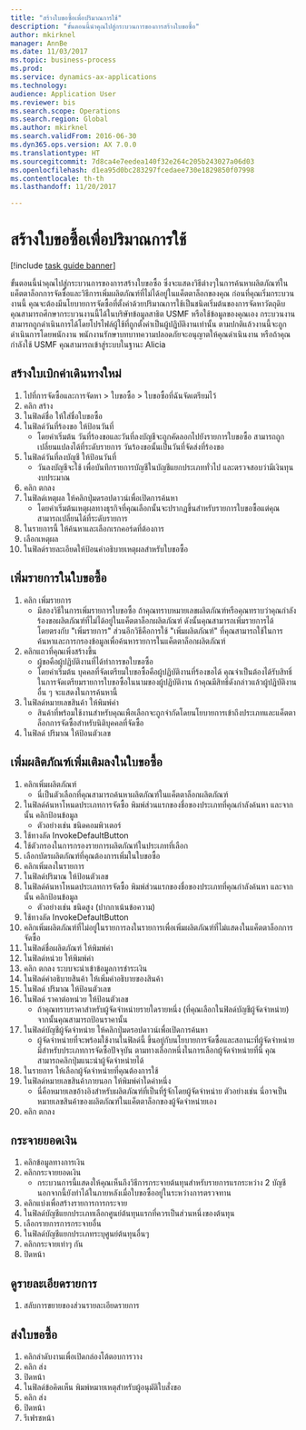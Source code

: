 ```yaml
--- 
title: "สร้างใบขอซื้อเพื่อปริมาณการใช้"
description: "ขั้นตอนนี้นำคุณไปสู่กระบวนการของการสร้างใบขอซื้อ"
author: mkirknel
manager: AnnBe
ms.date: 11/03/2017
ms.topic: business-process
ms.prod: 
ms.service: dynamics-ax-applications
ms.technology: 
audience: Application User
ms.reviewer: bis
ms.search.scope: Operations
ms.search.region: Global
ms.author: mkirknel
ms.search.validFrom: 2016-06-30
ms.dyn365.ops.version: AX 7.0.0
ms.translationtype: HT
ms.sourcegitcommit: 7d8ca4e7eedea140f32e264c205b243027a06d03
ms.openlocfilehash: d1ea95d0bc283297fcedaee730e1829850f07998
ms.contentlocale: th-th
ms.lasthandoff: 11/20/2017

---
```

# <a name="create-a-requisition-for-consumption"></a>สร้างใบขอซื้อเพื่อปริมาณการใช้

[!include [task guide banner](../../includes/task-guide-banner.md)]

ขั้นตอนนี้นำคุณไปสู่กระบวนการของการสร้างใบขอซื้อ ซึ่งจะแสดงวิธีต่างๆในการค้นหาผลิตภัณฑ์ในแค็ตตาล็อกการจัดซื้อและวิธีการเพิ่มผลิตภัณฑ์ที่ไม่ได้อยู่ในแค็ตตาล็อกของคุณ ก่อนที่คุณเริ่มกระบวนงานนี้ คุณจะต้องมีนโยบายการจัดซื้อที่ตั้งค่าด้วยปริมาณการใช้เป็นชนิดเริ่มต้นของการจัดหาวัตถุดิบ คุณสามารถศึกษากระบวนงานนี้ได้ในบริษัทข้อมูลสาธิต USMF หรือใช้ข้อมูลของคุณเอง กระบวนงานสามารถถูกดำเนินการได้โดยโปรไฟล์ผู้ใช้ที่ถูกตั้งค่าเป็นผู้ปฏิบัติงานเท่านั้น  ตามปกติแล้วงานนี้จะถูกดำเนินการโดยพนักงาน พนักงานรักษาบทบาทความปลอดภัยจะอนุญาตให้คุณดำเนินงาน หรือถ้าคุณกำลังใช้ USMF คุณสามารถเข้าสู่ระบบในฐานะ Alicia


## <a name="create-a-new-requisition"></a>สร้างใบเบิกค่าเดินทางใหม่
1. ไปที่การจัดซื้อและการจัดหา > ใบขอซื้อ > ใบขอซื้อที่ฉันจัดเตรียมไว้
2. คลิก สร้าง
3. ในฟิลด์ชื่อ ให้ใส่ชื่อใบขอซื้อ
4. ในฟิลด์วันที่ร้องขอ ให้ป้อนวันที่
    * โดยค่าเริ่มต้น วันที่ร้องขอและวันที่ลงบัญชีจะถูกคัดลอกไปยังรายการใบขอซื้อ  สามารถถูกเปลี่ยนแปลงได้ที่ระดับรายการ  วันร้องขอนั้นเป็นวันที่จัดส่งที่ร้องขอ  
5. ในฟิลด์วันที่ลงบัญชี ให้ป้อนวันที่
    * วันลงบัญชีจะใช้ เพื่อบันทึกรายการบัญชีในบัญชีแยกประเภททั่วไป และตรวจสอบว่ามีเงินทุนงบประมาณ  
6. คลิก ตกลง
7. ในฟิลด์เหตุผล ให้คลิกปุ่มดรอปดาวน์เพื่อเปิดการค้นหา
    * โดยค่าเริ่มต้นเหตุผลทางธุรกิจที่คุณเลือกนั้นจะปรากฏขึ้นสำหรับรายการใบขอซื้อแต่คุณสามารถเปลี่ยนได้ที่ระดับรายการ    
8. ในรายการนี้ ให้ค้นหาและเลือกเรกคอร์ดที่ต้องการ
9. เลือกเหตุผล
10. ในฟิลด์รายละเอียดให้ป้อนคำอธิบายเหตุผลสำหรับใบขอซื้อ

## <a name="add-a-line-to-the-requisition"></a>เพิ่มรายการในใบขอซื้อ
1. คลิก เพิ่มรายการ
    * มีสองวิธีในการเพิ่มรายการใบขอซื้อ ถ้าคุณทราบหมายเลขผลิตภัณฑ์หรือคุณทราบว่าคุณกำลังร้องขอผลิตภัณฑ์ที่ไม่ได้อยู่ในแค็ตตาล็อกผลิตภัณฑ์ ดังนั้นคุณสามารถเพิ่มรายการได้โดยตรงกับ "เพิ่มรายการ"  ส่วนอีกวิธีคือการใช้ "เพิ่มผลิตภัณฑ์" ที่คุณสามารถใช้ในการค้นหาและการกรองข้อมูลเพื่อค้นหารายการในแค็ตตาล็อกผลิตภัณฑ์    
2. คลิกแถวที่คุณเพิ่งสร้างขึ้น
    * ผู้ขอคือผู้ปฏิบัติงานที่ได้ทำการขอใบขอซื้อ   
    * โดยค่าเริ่มต้น บุคคลที่จัดเตรียมใบขอซื้อคือผู้ปฏิบัติงานที่ร้องขอได้  คุณจำเป็นต้องได้รับสิทธิ์ในการจัดเตรียมรายการใบขอซื้อในนามของผู้ปฏิบัติงาน  ถ้าคุณมีสิทธิ์ดังกล่าวแล้วผู้ปฏิบัติงานอื่น ๆ จะแสดงในการค้นหานี้  
3. ในฟิลด์หมายเลขสินค้า ให้พิมพ์ค่า
    * สินค้าที่พร้อมใช้งานสำหรับคุณเพือเลือกจะถูกจำกัดโดยนโยบายการเข้าถึงประเภทและแค็ตตาล็อกการจัดซื้อสำหรับนิติบุคคลที่จัดซื้อ   
4. ในฟิลด์ ปริมาณ ให้ป้อนตัวเลข

## <a name="add-more-products-to-the-requisition"></a>เพิ่มผลิตภัณฑ์เพิ่มเติมลงในใบขอซื้อ
1. คลิกเพิ่มผลิตภัณฑ์
    * นี่เป็นตัวเลือกที่คุณสามารถค้นหาผลิตภัณฑ์ในแค็ตตาล็อกผลิตภัณฑ์    
2. ในฟิลด์ค้นหาโหนดประเภทการจัดซื้อ พิมพ์ส่วนแรกของชื่อของประเภทที่คุณกำลังค้นหา และจากนั้น คลิกป้อนข้อมูล
    * ตัวอย่างเช่น ชนิดคอมพิวเตอร์  
3. ใช้ทางลัด InvokeDefaultButton 
4. ใช้ตัวกรองในการกรองรายการผลิตภัณฑ์ในประเภทที่เลือก
5. เลือกบัตรผลิตภัณฑ์ที่คุณต้องการเพิ่มในใบขอซื้อ
6. คลิกเพิ่มลงในรายการ
7. ในฟิลด์ปริมาณ ให้ป้อนตัวเลข
8. ในฟิลด์ค้นหาโหนดประเภทการจัดซื้อ พิมพ์ส่วนแรกของชื่อของประเภทที่คุณกำลังค้นหา และจากนั้น คลิกป้อนข้อมูล
    * ตัวอย่างเช่น ชนิดสูง (ปากกาเน้นข้อความ)  
9. ใช้ทางลัด InvokeDefaultButton 
10. คลิกเพิ่มผลิตภัณฑ์ที่ไม่อยู่ในรายการลงในรายการเพื่อเพิ่มผลิตภัณฑ์ที่ไม่แสดงในแค็ตตาล็อกการจัดซื้อ
11. ในฟิลด์ชื่อผลิตภัณฑ์ ให้พิมพ์ค่า
12. ในฟิลด์หน่วย ให้พิมพ์ค่า
13. คลิก ตกลง ระบบจะนำเข้าข้อมูลการชำระเงิน
14. ในฟิลด์คำอธิบายสินค้า ให้เพิ่มคำอธิบายของสินค้า
15. ในฟิลด์ ปริมาณ ให้ป้อนตัวเลข
16. ในฟิลด์ ราคาต่อหน่วย ให้ป้อนตัวเลข
    * ถ้าคุณทราบราคาสำหรับผู้จัดจำหน่ายรายใดรายหนึ่ง (ที่คุณเลือกในฟิลด์บัญชีผู้จัดจำหน่าย) จากนั้นคุณสามารถป้อนราคานั้น   
17. ในฟิลด์บัญชีผู้จัดจำหน่าย ให้คลิกปุ่มดรอปดาวน์เพื่อเปิดการค้นหา
    * ผู้จัดจำหน่ายที่จะพร้อมใช้งานในฟิลด์นี้ ขึ้นอยู่กับนโยบายการจัดซื้อและสถานะที่ผู้จัดจำหน่ายมีสำหรับประเภทการจัดซื้อปัจจุบัน ตามทางเลือกหนึ่งในการเลือกผู้จัดจำหน่ายที่นี่ คุณสามารถคลิกปุ่มแนะนำผู้จัดจำหน่ายได้    
18. ในรายการ ให้เลือกผู้จัดจำหน่ายที่คุณต้องการใช้
19. ในฟิลด์หมายเลขสินค้าภายนอก ให้พิมพ์ค่าใดค่าหนึ่ง
    * นี่คือหมายเลขอ้างอิงสำหรับผลิตภัณฑ์ที่เป็นที่รู้จักโดยผู้จัดจำหน่าย  ตัวอย่างเช่น นี่อาจเป็นหมายเลขสินค้าของผลิตภัณฑ์ในแค็ตตาล็อกของผู้จัดจำหน่ายเอง  
20. คลิก ตกลง

## <a name="distribute-amounts"></a>กระจายยอดเงิน
1. คลิกข้อมูลทางการเงิน
2. คลิกกระจายยอดเงิน
    * กระบวนการนี้แสดงให้คุณเห็นถึงวิธีการกระจายต้นทุนสำหรับรายการแรกระหว่าง 2 บัญชี  นอกจากนี้ยังทำได้ในภายหลังเมื่อใบขอซื้ออยู่ในระหว่างการตรวจทาน  
3. คลิกแบ่งเพื่อสร้างรายการการกระจาย
4. ในฟิลด์บัญชีแยกประเภทเลือกศูนย์ต้นทุนแรกที่ควรเป็นส่วนหนึ่งของต้นทุน
5. เลือกรายการการกระจายอื่น
6. ในฟิลด์บัญชีแยกประเภทระบุศูนย์ต้นทุนอื่นๆ
7. คลิกกระจายเท่าๆ กัน
8. ปิดหน้า

## <a name="view-line-details"></a>ดูรายละเอียดรายการ
1. สลับการขยายของส่วนรายละเอียดรายการ

## <a name="submit-the-requisition"></a>ส่งใบขอซื้อ
1. คลิกลำดับงานเพื่อเปิดกล่องโต้ตอบการวาง
2. คลิก ส่ง 
3. ปิดหน้า
4. ในฟิลด์ข้อคิดเห็น พิมพ์หมายเหตุสำหรับผู้อนุมัติใบสั่งขอ
5. คลิก ส่ง
6. ปิดหน้า
7. รีเฟรชหน้า


